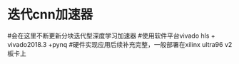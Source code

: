 # 迭代cnn加速器
#会在这里不断更新分块迭代型深度学习加速器
#使用软件平台vivado hls + vivado2018.3 +pynq
#硬件实现应用后续补充完整，一般部署在xilinx ultra96 v2板卡上
